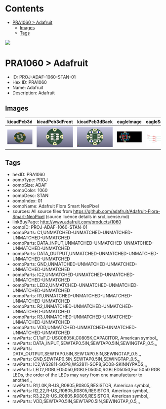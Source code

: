 



Contents
========

* [PRA1060 > Adafruit](#pra1060--adafruit)
	* [Images](#images)
	* [Tags](#tags)
  
![][im]
# PRA1060 > Adafruit

- ID: PROJ-ADAF-1060-STAN-01
- Hex ID: PRA1060
- Name: Adafruit
- Description: Adafruit

## Images
  
  

|kicadPcb3d|kicadPcb3dFront|kicadPcb3dBack|eagleImage|eagleSchemImage|
| :---: | :---: | :---: | :---: | :---: |
|[![kicadPcb3d](kicadPcb3d_140.png)](kicadPcb3d.png)|[![kicadPcb3dFront](kicadPcb3dFront_140.png)](kicadPcb3dFront.png)|[![kicadPcb3dBack](kicadPcb3dBack_140.png)](kicadPcb3dBack.png)|[![eagleImage](eagleImage_140.png)](eagleImage.png)|[![eagleSchemImage](eagleSchemImage_140.png)](eagleSchemImage.png)|

## Tags

- hexID: PRA1060
- oompType: PROJ
- oompSize: ADAF
- oompColor: 1060
- oompDesc: STAN
- oompIndex: 01
- oompName: Adafruit Flora Smart NeoPixel
- sources: All source files from https://github.com/adafruit/Adafruit-Flora-Smart-NeoPixel (source licence details in srcLicense.md)
- linkBuyPage: http://www.adafruit.com/products/1060
- oompID: PROJ-ADAF-1060-STAN-01
- oompParts: C1,UNMATCHED-UNMATCHED-UNMATCHED-UNMATCHED-UNMATCHED
- oompParts: DATA_INPUT,UNMATCHED-UNMATCHED-UNMATCHED-UNMATCHED-UNMATCHED
- oompParts: DATA_OUTPUT,UNMATCHED-UNMATCHED-UNMATCHED-UNMATCHED-UNMATCHED
- oompParts: GND,UNMATCHED-UNMATCHED-UNMATCHED-UNMATCHED-UNMATCHED
- oompParts: IC2,UNMATCHED-UNMATCHED-UNMATCHED-UNMATCHED-UNMATCHED
- oompParts: LED2,UNMATCHED-UNMATCHED-UNMATCHED-UNMATCHED-UNMATCHED
- oompParts: R1,UNMATCHED-UNMATCHED-UNMATCHED-UNMATCHED-UNMATCHED
- oompParts: R2,UNMATCHED-UNMATCHED-UNMATCHED-UNMATCHED-UNMATCHED
- oompParts: R3,UNMATCHED-UNMATCHED-UNMATCHED-UNMATCHED-UNMATCHED
- oompParts: VDD,UNMATCHED-UNMATCHED-UNMATCHED-UNMATCHED-UNMATCHED
- rawParts: C1,1uF,C-USC0805K,C0805K,CAPACITOR, American symbol,,
- rawParts: DATA_INPUT,SEWTAP0.5IN,SEWTAP0.5IN,SEWINGTAP_0.5,,,
- rawParts: DATA_OUTPUT,SEWTAP0.5IN,SEWTAP0.5IN,SEWINGTAP_0.5,,,
- rawParts: GND,SEWTAP0.5IN,SEWTAP0.5IN,SEWINGTAP_0.5,,,
- rawParts: IC2,WS2811-SOP8,WS2811-SOP8,SO08-SKINNYPADS,,,
- rawParts: LED2,RGBLED5050,RGBLED5050,RGBLED5050,For 5050 RGB LEDs, the order of the LEDs may vary from one manufacturer to another!,,
- rawParts: R1,1.0K,R-US_R0805,R0805,RESISTOR, American symbol,,
- rawParts: R2,22,R-US_R0805,R0805,RESISTOR, American symbol,,
- rawParts: R3,22,R-US_R0805,R0805,RESISTOR, American symbol,,
- rawParts: VDD,SEWTAP0.5IN,SEWTAP0.5IN,SEWINGTAP_0.5,,,



[im]: kicadPcb3d_450.png
